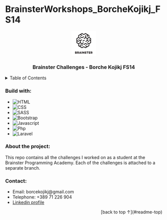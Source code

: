 # BrainsterWorkshops_BorcheKojikj_FS14

<a name="readme-top"></a>

<div align="center">
  <a href="#">
    <img src="./images/logo.png" alt="Logo" width="80" height="80">
  </a>

  <h3 align="center">Brainster Challenges - Borche Kojikj FS14</h3>

</div>

<!-- TABLE OF CONTENTS -->
<details>
  <summary>Table of Contents</summary>
  <ol>
    <li>
      <a href="#build-with">Build with</a>
    </li>
    <li>
      <a href="#about-the-project">About the project</a>
    </li>
    <li>
      <a href="#contact">Contact</a>
    </li>
  </ol>
</details>

<h3 id="build-with">Build with:</h3>
<ul>
  <!-- https://shields.io/badges for creating readme file badges -->
  <li><img alt="HTML" src="https://img.shields.io/badge/-HTML5-e34c26?logo=html5&logoColor=white"/></li>
  <li><img alt="CSS" src="https://img.shields.io/badge/-CSS3-264de4?logo=css3&logoColor=white"/></li>
  <li><img alt="SASS" src="https://img.shields.io/badge/-SASS-CD6799?logo=sass&logoColor=white"/></li>
  <li><img alt="Bootstrap" src="https://img.shields.io/badge/-Bootstrap-CD6799?logo=bootstrap&logoColor=white"/></li>
  <li><img alt="Javascript" src="https://img.shields.io/badge/-Javascript-EFD81D?logo=javascript&logoColor=white"/></li>
  <li><img alt="Php" src="https://img.shields.io/badge/-Php-777BB4?logo=php&logoColor=white"/></li>
  <li><img alt="Laravel" src="https://img.shields.io/badge/-Laravel-FF2D20?logo=laravel&logoColor=white"/></li>
</ul>

<h3 id="about-the-project">About the project:</h3>
<div>This repo contains all the challenges I worked on as a student at the Brainster Programming Academy. Each of the challenges is attached to a separate branch.</div>

<!-- <div>Some of my challenges are already live. So feel free to check them out on the following links below. &#x21b2 </div> -->

<!-- <ul>
  <li><a href="https://brainster.co/">Challenge 01 - Html</a></li>
  <li><a href="https://brainster.co/">Challenge 02 - CSS</a></li>
</ul> -->

<h3 id="contact">Contact:</h3>
<ul>
    <li>Email: borcekojikj@gmail.com</li>
    <li>Telephone: +389 71 226 904</li>
    <li><a href="https://www.linkedin.com/in/borce-kojikj-349225208/">Linkedin profile</a></li>
    <!-- <li><a href="https://github.com//">Github profile</a></li> -->
</ul>

<div align="right">
[back to top &#8593;](#readme-top)
</div>
